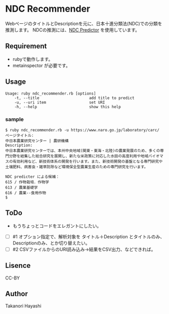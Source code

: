 NDC Recommender
====

WebページのタイトルとDescriptionを元に、日本十進分類法(NDC)での分類を推測します。
NDCの推測には、[NDC Predictor](https://lab.ndl.go.jp/ndc/)  を使用しています。

## Requirement

 * rubyで動作します。
 * metainspector が必要です。

## Usage

```
Usage: ruby ndc_recommender.rb [options]
    -t, --title                      add title to predict
    -u, --uri item                   set URI
    -h, --help                       show this help
```

### sample

```shell
$ ruby ndc_recommender.rb -u https://www.naro.go.jp/laboratory/carc/
ページタイトル:
中日本農業研究センター | 農研機構
Description:
中日本農業研究センターでは、本州中央地域(関東・東海・北陸)の農業発展のため、多くの専門分野を結集した総合研究を展開し、新たな米政策に対応した水田の高度利用や地域バイオマスの有効利用など、新技術体系の開発を行います。また、新技術開発の基盤となる専門研究や土壌肥料、病害虫・雑草防除など環境保全型農業生産のための専門研究を行います。

NDC predicter による候補：
615 / 作物栽培．作物学
613 / 農業基礎学
616 / 農業--食用作物
$
```

## ToDo

 * もうちょっとコードをエレガントにしたい。
 * [ ] #1 オプション指定で、解析対象を タイトル＋Description とタイトルのみ、Descriptionのみ、とか切り替えたい。
 * [ ] #2 CSVファイルからのURI読み込み→結果をCSV出力、などできれば。

## Lisence

CC-BY

## Author

Takanori Hayashi
